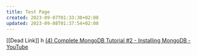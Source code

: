 ```yaml
---
title: Test Page
created: 2023-09-07T01:33:30+02:00
updated: 2023-09-08T01:37:54+02:00
---
```


[[Dead Link]]
h
[(4) Complete MongoDB Tutorial #2 - Installing MongoDB - YouTube](https://www.youtube.com/watch?v=gDOKSgqM-bQ&list=PL4cUxeGkcC9h77dJ-QJlwGlZlTd4ecZOA&index=2)